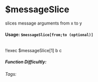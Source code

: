 # $messageSlice
slices message arguments from x to y

#### Usage: `$messageSlice[from;to (optional)]`

<br/>
<discord-messages>
	<discord-message :bot="false" role-color="#ffcc9a" author="Member">
		!!exec $messageSlice[1]
	</discord-message>
	<discord-message :bot="true" role-color="#0099ff" author="Custom Command" avatar="https://media.discordapp.net/avatars/725721249652670555/781224f90c3b841ba5b40678e032f74a.webp">
		b c
	</discord-message>
</discord-messages>

##### Function Difficultly: <Badge type="tip" text="Easy" vertical="middle" /> 
###### Tags: <Badge type="tip" text="Slice" vertical="middle" /> <Badge type="tip" text="message" vertical="middle" />
